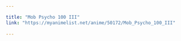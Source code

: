 ```yaml
---

title: "Mob Psycho 100 III"
link: "https://myanimelist.net/anime/50172/Mob_Psycho_100_III"
 
---
```

